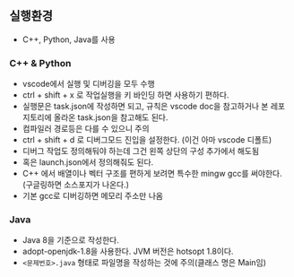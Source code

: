 ## 실행환경

- C++, Python, Java를 사용

### C++ & Python
- vscode에서 실행 및 디버깅을 모두 수행
- ctrl + shift + x 로 작업실행을 키 바인딩 하면 사용하기 편하다.
- 실행문은 task.json에 작성하면 되고, 규칙은 vscode doc을 참고하거나 본 레포지토리에 올라온 task.json을 참고해도 된다.
- 컴파일러 경로등은 다를 수 있으니 주의
- ctrl + shift + d 로 디버그모드 진입을 설정한다. (이건 아마 vscode 디폴트)
- 디버그 작업도 정의해둬야 하는데 그건 왼쪽 상단의 구성 추가에서 해도됨
- 혹은 launch.json에서 정의해줘도 된다.
- C++ 에서 배열이나 벡터 구조를 편하게 보려면 특수한 mingw gcc를 써야한다.(구글링하면 소스포지가 나온다.)
- 기본 gcc로 디버깅하면 메모리 주소만 나옴

### Java
- Java 8을 기준으로 작성한다.
- adopt-openjdk-1.8을 사용한다. JVM 버전은 hotsopt 1.8이다.
- `<문제번호>.java` 형태로 파일명을 작성하는 것에 주의(클래스 명은 Main임)
